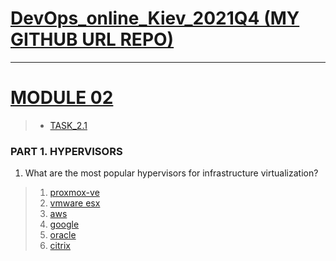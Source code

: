 
[DevOps_online_Kiev_2021Q4 (MY GITHUB URL REPO)](https://github.com/vasilkyiv/DevOps_online_Kiev_2021Q4.git)
=======================================

************************************************************************
[MODULE 02](https://github.com/vasilkyiv/DevOps_online_Kiev_2021Q4/tree/main/m2) 
===========================================================================
> - [TASK_2.1](https://github.com/vasilkyiv/DevOps_online_Kiev_2021Q4/tree/main/m2)

### PART 1. HYPERVISORS 
1. What are the most popular hypervisors for infrastructure virtualization?
> 1. [proxmox-ve](https://www.proxmox.com/en/proxmox-ve)
> 2. [vmware esx](https://docs.vmware.com/en/vCenter-Converter-Standalone/6.2/com.vmware.convsa.guide/GUID-668740BF-2161-4EF4-870B-B014FCA660BA.html)
> 3. [aws](https://aws.amazon.com/)
> 4. [google](https://cloud.google.com/compute)
> 5. [oracle](https://datastore.net.ua/servisy/it-infrastruktura-v-hmari/?gclid=CjwKCAiA1aiMBhAUEiwACw25MfxsM2fPbCaHp7GZHUdND6_v0Y4rXQCCBW8dq1ATuDsQ0CgqHrgpbRoCIhEQAvD_BwE)
> 6. [citrix](https://www.citrix.com/solutions/vdi-and-daas/what-is-vdi-virtual-desktop-infrastructure.html)




 
